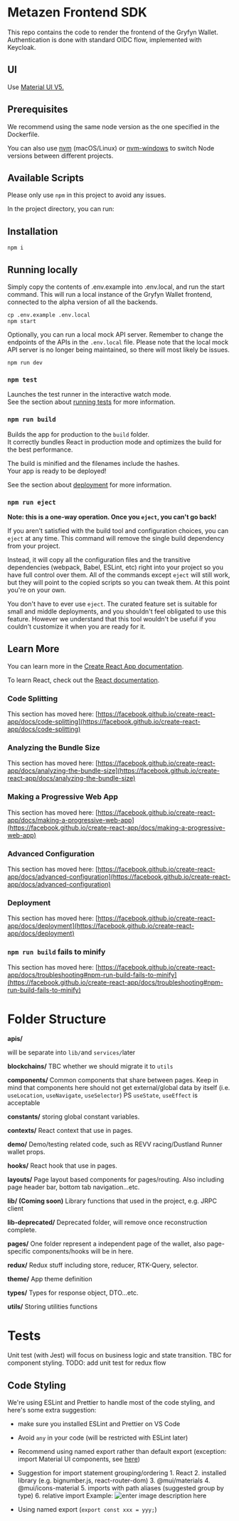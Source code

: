 # Metazen Frontend SDK

This repo contains the code to render the frontend of the Gryfyn Wallet. Authentication is done with standard OIDC flow, implemented with Keycloak.

## UI

Use [Material UI V5.](https://mui.com/material-ui/getting-started/overview/)

## Prerequisites

We recommend using the same node version as the one specified in the Dockerfile.

You can also use [nvm](https://github.com/creationix/nvm#installation) (macOS/Linux) or [nvm-windows](https://github.com/coreybutler/nvm-windows#node-version-manager-nvm-for-windows) to switch Node versions between different projects.

## Available Scripts

Please only use `npm` in this project to avoid any issues.

In the project directory, you can run:

## Installation

```shell
npm i
```

## Running locally

Simply copy the contents of .env.example into .env.local, and run the start command. This will run a local instance of the Gryfyn Wallet frontend, connected to the alpha version of all the backends.

```shell
cp .env.example .env.local
npm start
```

Optionally, you can run a local mock API server. Remember to change the endpoints of the APIs in the `.env.local` file. Please note that the local mock API server is no longer being maintained, so there will most likely be issues.

```shell
npm run dev
```

### `npm test`

Launches the test runner in the interactive watch mode.\
See the section about [running tests](https://facebook.github.io/create-react-app/docs/running-tests) for more information.

### `npm run build`

Builds the app for production to the `build` folder.\
It correctly bundles React in production mode and optimizes the build for the best performance.

The build is minified and the filenames include the hashes.\
Your app is ready to be deployed!

See the section about [deployment](https://facebook.github.io/create-react-app/docs/deployment) for more information.

### `npm run eject`

**Note: this is a one-way operation. Once you `eject`, you can't go back!**

If you aren't satisfied with the build tool and configuration choices, you can `eject` at any time. This command will remove the single build dependency from your project.

Instead, it will copy all the configuration files and the transitive dependencies (webpack, Babel, ESLint, etc) right into your project so you have full control over them. All of the commands except `eject` will still work, but they will point to the copied scripts so you can tweak them. At this point you're on your own.

You don't have to ever use `eject`. The curated feature set is suitable for small and middle deployments, and you shouldn't feel obligated to use this feature. However we understand that this tool wouldn't be useful if you couldn't customize it when you are ready for it.

## Learn More

You can learn more in the [Create React App documentation](https://facebook.github.io/create-react-app/docs/getting-started).

To learn React, check out the [React documentation](https://reactjs.org/).

### Code Splitting

This section has moved here: [https://facebook.github.io/create-react-app/docs/code-splitting](https://facebook.github.io/create-react-app/docs/code-splitting)

### Analyzing the Bundle Size

This section has moved here: [https://facebook.github.io/create-react-app/docs/analyzing-the-bundle-size](https://facebook.github.io/create-react-app/docs/analyzing-the-bundle-size)

### Making a Progressive Web App

This section has moved here: [https://facebook.github.io/create-react-app/docs/making-a-progressive-web-app](https://facebook.github.io/create-react-app/docs/making-a-progressive-web-app)

### Advanced Configuration

This section has moved here: [https://facebook.github.io/create-react-app/docs/advanced-configuration](https://facebook.github.io/create-react-app/docs/advanced-configuration)

### Deployment

This section has moved here: [https://facebook.github.io/create-react-app/docs/deployment](https://facebook.github.io/create-react-app/docs/deployment)

### `npm run build` fails to minify

This section has moved here: [https://facebook.github.io/create-react-app/docs/troubleshooting#npm-run-build-fails-to-minify](https://facebook.github.io/create-react-app/docs/troubleshooting#npm-run-build-fails-to-minify)

# Folder Structure

**apis/**

will be separate into `lib/`and `services/`later

**blockchains/**
TBC whether we should migrate it to `utils`

**components/**
Common components that share between pages.
Keep in mind that components here should not get external/global data by itself (i.e. `useLocation`, `useNavigate`, `useSelector`)
PS `useState`, `useEffect` is acceptable

**constants/**
storing global constant variables.

**contexts/**
React context that use in pages.

**demo/**
Demo/testing related code, such as REVV racing/Dustland Runner wallet props.

**hooks/**
React hook that use in pages.

**layouts/**
Page layout based components for pages/routing. Also including page header bar, bottom tab navigation...etc.

**lib/ (Coming soon)**
Library functions that used in the project, e.g. JRPC client

**lib-deprecated/**
Deprecated folder, will remove once reconstruction complete.

**pages/**
One folder represent a independent page of the wallet, also page-specific components/hooks will be in here.

**redux/**
Redux stuff including store, reducer, RTK-Query, selector.

**theme/**
App theme definition

**types/**
Types for response object, DTO...etc.

**utils/**
Storing utilities functions

# Tests

Unit test (with Jest) will focus on business logic and state transition. TBC for component styling.
TODO: add unit test for redux flow

## Code Styling

We're using ESLint and Prettier to handle most of the code styling, and here's some extra suggestion:

- make sure you installed ESLint and Prettier on VS Code
- Avoid `any` in your code (will be restricted with ESLint later)
- Recommend using named export rather than default export (exception: import Material UI components, see [here](https://mui.com/material-ui/guides/minimizing-bundle-size/#option-one-use-path-imports))
- Suggestion for import statement grouping/ordering 1. React 2. installed library (e.g. bignumber.js, react-router-dom) 3. @mui/materials 4. @mui/icons-material 5. imports with path aliases (suggested group by type) 6. relative import
  Example: ![enter image description here](https://i.ibb.co/vxG7qrV/image.png)

- Using named export (`export const xxx = yyy;`)
